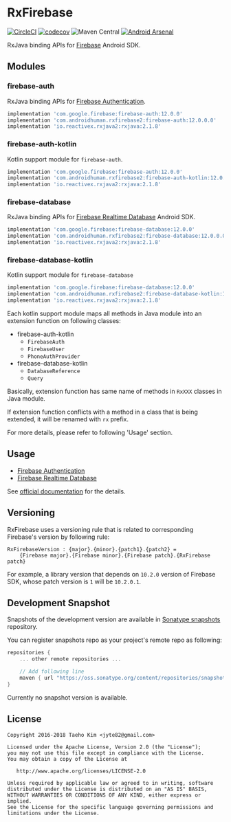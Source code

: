 # RxFirebase
[![CircleCI](https://circleci.com/gh/kunny/RxFirebase.svg?style=shield)](https://circleci.com/gh/kunny/RxFirebase)
[![codecov](https://codecov.io/gh/kunny/RxFirebase/branch/rxjava2/graph/badge.svg)](https://codecov.io/gh/kunny/RxFirebase)
![Maven Central](https://maven-badges.herokuapp.com/maven-central/com.androidhuman.rxfirebase2/firebase-auth/badge.svg)
[![Android Arsenal](https://img.shields.io/badge/Android%20Arsenal-RxFirebase-brightgreen.svg?style=flat)](http://android-arsenal.com/details/1/4496)

RxJava binding APIs for [Firebase](https://firebase.google.com/) Android SDK.

## Modules

### firebase-auth

RxJava binding APIs for [Firebase Authentication](https://firebase.google.com/docs/auth/).

```groovy
implementation 'com.google.firebase:firebase-auth:12.0.0'
implementation 'com.androidhuman.rxfirebase2:firebase-auth:12.0.0.0'
implementation 'io.reactivex.rxjava2:rxjava:2.1.8'
```

### firebase-auth-kotlin

Kotlin support module for `firebase-auth`.

```groovy
implementation 'com.google.firebase:firebase-auth:12.0.0'
implementation 'com.androidhuman.rxfirebase2:firebase-auth-kotlin:12.0.0.0'
implementation 'io.reactivex.rxjava2:rxjava:2.1.8'
```

### firebase-database

RxJava binding APIs for [Firebase Realtime Database](https://firebase.google.com/docs/database/) Android SDK.

```groovy
implementation 'com.google.firebase:firebase-database:12.0.0'
implementation 'com.androidhuman.rxfirebase2:firebase-database:12.0.0.0'
implementation 'io.reactivex.rxjava2:rxjava:2.1.8'
```

### firebase-database-kotlin

Kotlin support module for `firebase-database`

```groovy
implementation 'com.google.firebase:firebase-database:12.0.0'
implementation 'com.androidhuman.rxfirebase2:firebase-database-kotlin:12.0.0.0'
implementation 'io.reactivex.rxjava2:rxjava:2.1.8'
```

Each kotlin support module maps all methods in Java module into an extension function on following classes:

- firebase-auth-kotlin
  - `FirebaseAuth`
  - `FirebaseUser`
  - `PhoneAuthProvider`
- firebase-database-kotlin
  - `DatabaseReference`
  - `Query`

Basically, extension function has same name of methods in `RxXXX` classes in Java module.

If extension function conflicts with a method in a class that is being extended, it will be renamed with `rx` prefix.

For more details, please refer to following 'Usage' section.

## Usage

- [Firebase Authentication](https://github.com/kunny/RxFirebase/wiki/Authentication)
- [Firebase Realtime Database](https://github.com/kunny/RxFirebase/wiki/Realtime-Database)

See [official documentation](https://firebase.google.com/docs/) for the details.

## Versioning

RxFirebase uses a versioning rule that is related to corresponding Firebase's version by following rule:

```
RxFirebaseVersion : {major}.{minor}.{patch1}.{patch2} =
    {Firebase major}.{Firebase minor}.{Firebase patch}.{RxFirebase patch}
```

For example, a library version that depends on `10.2.0` version of Firebase SDK, whose patch version is `1` will be `10.2.0.1`.

## Development Snapshot

Snapshots of the development version are available in [Sonatype snapshots](https://oss.sonatype.org/content/repositories/snapshots/) repository.

You can register snapshots repo as your project's remote repo as following:

```groovy
repositories {
    ... other remote repositories ...

    // Add following line
    maven { url "https://oss.sonatype.org/content/repositories/snapshots/" }
}
```

Currently no snapshot version is available.

## License

```
Copyright 2016-2018 Taeho Kim <jyte82@gmail.com>

Licensed under the Apache License, Version 2.0 (the "License");
you may not use this file except in compliance with the License.
You may obtain a copy of the License at

   http://www.apache.org/licenses/LICENSE-2.0

Unless required by applicable law or agreed to in writing, software
distributed under the License is distributed on an "AS IS" BASIS,
WITHOUT WARRANTIES OR CONDITIONS OF ANY KIND, either express or implied.
See the License for the specific language governing permissions and
limitations under the License.
```
